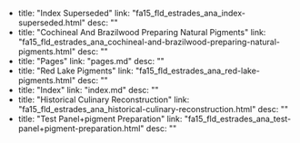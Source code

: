   - title: "Index Superseded"
    link: "fa15_fld_estrades_ana_index-superseded.html"
    desc: ""
  - title: "Cochineal And Brazilwood Preparing Natural Pigments"
    link: "fa15_fld_estrades_ana_cochineal-and-brazilwood-preparing-natural-pigments.html"
    desc: ""
  - title: "Pages"
    link: "pages.md"
    desc: ""
  - title: "Red Lake Pigments"
    link: "fa15_fld_estrades_ana_red-lake-pigments.html"
    desc: ""
  - title: "Index"
    link: "index.md"
    desc: ""
  - title: "Historical Culinary Reconstruction"
    link: "fa15_fld_estrades_ana_historical-culinary-reconstruction.html"
    desc: ""
  - title: "Test Panel+pigment Preparation"
    link: "fa15_fld_estrades_ana_test-panel+pigment-preparation.html"
    desc: ""
